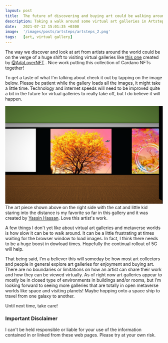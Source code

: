 ```yaml
---
layout: post
title:  The future of discovering and buying art could be walking around virtual galleries in the Metaverse.
description: Taking a walk around some virtual art galleries in Artsteps
date:   2021-07-12 15:01:35 +0300
image:  '/images/posts/artsteps/artsteps_2.png'
tags:   [art, virtual gallery]
---
```


The way we discover and look at art from artists around the world could be on the verge of a huge shift to visiting virtual galleries like [this one](https://www.artsteps.com/view/60d92d3d7c2f53a86aa07ada) created by [@AdaLoverNFT](https://twitter.com/AdaLoverNFT) . Nice work putting this collection of Cardano NFTs together! 

To get a taste of what I'm talking about check it out by tapping on the image below. Please be patient while the gallery loads all the images, it might take a little time. Technology and internet speeds will need to be improved quite a bit in the future for virtual galleries to really take off, but I do believe it will happen.  

[![](/images/posts/artsteps/artsteps_3.png)](https://www.artsteps.com/view/60d92d3d7c2f53a86aa07ada)  
The art piece shown above on the right side with the cat and little kid staring into the distance is my favorite so far in this gallery and it was created by [Yassin Hassan](https://twitter.com/CnftHassan). Love this artist's work. 

A few things I don't yet like about virtual art galleries and metaverse worlds is how slow it can be to walk around. It can be a little frustrating at times waiting for the browser window to load images. In fact, I think there needs to be a huge boost in dowload times. Hopefully the continual rollout of 5G will help. 

That being said, I'm a believer this will someday be how most art collectors and people in general explore art galleries for enjoyment and buying art. There are no boundaries or limitations on how an artist can share their work and how they can be viewed virtually. As of right now art galleries appear to mostly be in closed type of environments in buildings and/or rooms, but I'm looking forward to seeing more galleries that are totally in open metaverse worlds like space and visiting planets! Maybe hopping onto a space ship to travel from one galaxy to another.

Until next time, take care! 

### Important Disclaimer
I can't be held responsible or liable for your use of the information contained in or linked from these web pages. Please try at your own risk.

